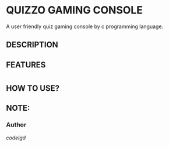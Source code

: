 # QUIZZO  GAMING CONSOLE
  A user friendly quiz gaming console by c programming language.
## DESCRIPTION
## FEATURES
#


## HOW TO USE?
## NOTE:



### Author
*codelgd*